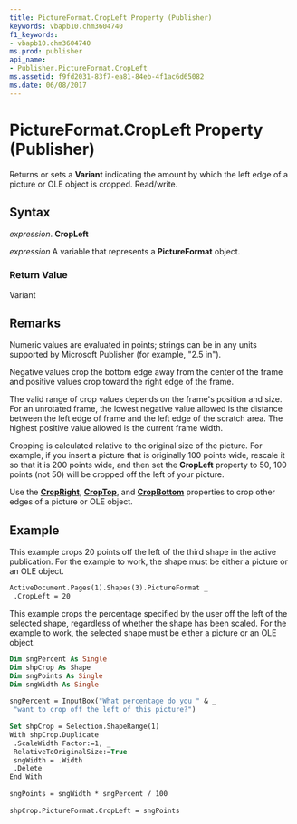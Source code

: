 ```yaml
---
title: PictureFormat.CropLeft Property (Publisher)
keywords: vbapb10.chm3604740
f1_keywords:
- vbapb10.chm3604740
ms.prod: publisher
api_name:
- Publisher.PictureFormat.CropLeft
ms.assetid: f9fd2031-83f7-ea81-84eb-4f1ac6d65082
ms.date: 06/08/2017
---
```



# PictureFormat.CropLeft Property (Publisher)

Returns or sets a  **Variant** indicating the amount by which the left edge of a picture or OLE object is cropped. Read/write.


## Syntax

 _expression_. **CropLeft**

 _expression_ A variable that represents a  **PictureFormat** object.


### Return Value

Variant


## Remarks

Numeric values are evaluated in points; strings can be in any units supported by Microsoft Publisher (for example, "2.5 in").

Negative values crop the bottom edge away from the center of the frame and positive values crop toward the right edge of the frame.

The valid range of crop values depends on the frame's position and size. For an unrotated frame, the lowest negative value allowed is the distance between the left edge of frame and the left edge of the scratch area. The highest positive value allowed is the current frame width.

Cropping is calculated relative to the original size of the picture. For example, if you insert a picture that is originally 100 points wide, rescale it so that it is 200 points wide, and then set the  **CropLeft** property to 50, 100 points (not 50) will be cropped off the left of your picture.

Use the  **[CropRight](Publisher.PictureFormat.CropRight.md)**,  **[CropTop](Publisher.PictureFormat.CropTop.md)**, and  **[CropBottom](Publisher.PictureFormat.CropBottom.md)** properties to crop other edges of a picture or OLE object.


## Example

This example crops 20 points off the left of the third shape in the active publication. For the example to work, the shape must be either a picture or an OLE object.


```vb
ActiveDocument.Pages(1).Shapes(3).PictureFormat _ 
 .CropLeft = 20
```

This example crops the percentage specified by the user off the left of the selected shape, regardless of whether the shape has been scaled. For the example to work, the selected shape must be either a picture or an OLE object.




```vb
Dim sngPercent As Single 
Dim shpCrop As Shape 
Dim sngPoints As Single 
Dim sngWidth As Single 
 
sngPercent = InputBox("What percentage do you " & _ 
 "want to crop off the left of this picture?") 
 
Set shpCrop = Selection.ShapeRange(1) 
With shpCrop.Duplicate 
 .ScaleWidth Factor:=1, _ 
 RelativeToOriginalSize:=True 
 sngWidth = .Width 
 .Delete 
End With 
 
sngPoints = sngWidth * sngPercent / 100 
 
shpCrop.PictureFormat.CropLeft = sngPoints 

```


